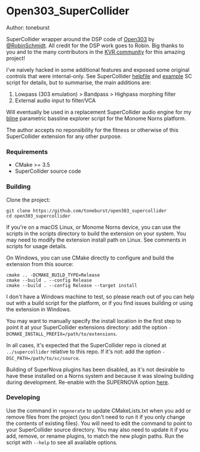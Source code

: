 # Open303_SuperCollider

Author: toneburst

SuperCollider wrapper around the DSP code of [Open303](https://github.com/toneburst/Open303/tree/main) by [@RobinSchmidt](https://github.com/RobinSchmidt).
All credit for the DSP work goes to Robin. Big thanks to you and to the many contributors in the [KVR community](https://www.kvraudio.com/forum/viewtopic.php?t=262829) for this amazing project!

I've naively hacked in some additional features and exposed some original controls that were internal-only. See SuperCollider [helpfile](https://github.com/toneburst/Open303_SuperCollider/blob/main/plugins/Open303/Open303.schelp) and [example](https://github.com/toneburst/Open303_SuperCollider/tree/main/examples) SC script for details, but to summarise, the main additions are:

1. Lowpass (303 emulation) > Bandpass > Highpass morphing filter
1. External audio input to filter/VCA

Will eventually be used in a replacement SuperCollider audio engine for my [bline](https://github.com/toneburst/bline) parametric bassline explorer script for the Monome Norns platform.

The author accepts no reponsibility for the fitness or otherwise of this SuperCollider extension for any other purpose.

### Requirements

- CMake >= 3.5
- SuperCollider source code

### Building

Clone the project:

    git clone https://github.com/toneburst/open303_supercollider
    cd open303_supercollider

If you're on a macOS Linux, or Monome Norns device, you can use the scripts in the scripts directory to build the extension on your system. You may need to modify the extension install path on Linux.
See comments in scripts for usage details.

On Windows, you can use CMake directly to configure and build the extension from this source:

    cmake .. -DCMAKE_BUILD_TYPE=Release
    cmake --build . --config Release
    cmake --build . --config Release --target install

I don't have a Windows machine to test, so please reach out of you can help out with a build script for the platform, or if you find issues building or using the extension in Windows.

You may want to manually specify the install location in the first step to point it at your
SuperCollider extensions directory: add the option `-DCMAKE_INSTALL_PREFIX=/path/to/extensions`.

In all cases, it's expected that the SuperCollider repo is cloned at `../supercollider` relative to this repo. If
it's not: add the option `-DSC_PATH=/path/to/sc/source`.

Building of SuperNova plugins has been disabled, as it's not desirable to have these installed on a Norns system and because it was slowing building during development. Re-enable with the SUPERNOVA option [here](https://github.com/toneburst/Open303_SuperCollider/blob/40b4779a3064bff75a86fd1201328cb630eddd21/CMakeLists.txt#L51).

### Developing

Use the command in `regenerate` to update CMakeLists.txt when you add or remove files from the
project (you don't need to run it if you only change the contents of existing files).
You will need to edit the command to point to your SuperCollider source directory. You may also need to update it if you add, remove, or rename plugins, to match the new plugin paths. Run the script with `--help` to see all available options.
